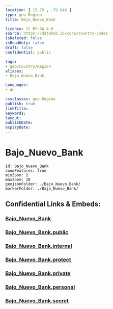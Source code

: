 ```yaml
---
location: [ 15.79 , -79.846 ] 
type: geo-Region
title: Bajo_Nuevo_Bank

license: CC BY-SA 4.0
source: https://datahub.io/core/country-codes
isDeleted: false
isReadOnly: false
draft: false
confidential: public

tags:
- geo/Country/Region
aliases:
- Bajo_Nuevo_Bank

Languages:
- de

cssclasses: geo-Region
publish: true
linkTitle: 
keywords: 
layout: 
publishDate: 
expiryDate: 
---
```


# Bajo_Nuevo_Bank

```leaflet
id: Bajo_Nuevo_Bank
zoomFeatures: true 
minZoom: 2 
maxZoom: 18
geojsonFolder: ./Bajo_Nuevo_Bank/
markerFolder: ./Bajo_Nuevo_Bank/
```


## Confidential Links & Embeds: 

### [Bajo_Nuevo_Bank](/_Standards/Earth/Continent/America~Caribbean/Bajo_Nuevo_Bank.md) 

### [Bajo_Nuevo_Bank.public](/_public/Earth/Continent/America~Caribbean/Bajo_Nuevo_Bank.public.md) 

### [Bajo_Nuevo_Bank.internal](/_internal/Earth/Continent/America~Caribbean/Bajo_Nuevo_Bank.internal.md) 

### [Bajo_Nuevo_Bank.protect](/_protect/Earth/Continent/America~Caribbean/Bajo_Nuevo_Bank.protect.md) 

### [Bajo_Nuevo_Bank.private](/_private/Earth/Continent/America~Caribbean/Bajo_Nuevo_Bank.private.md) 

### [Bajo_Nuevo_Bank.personal](/_personal/Earth/Continent/America~Caribbean/Bajo_Nuevo_Bank.personal.md) 

### [Bajo_Nuevo_Bank.secret](/_secret/Earth/Continent/America~Caribbean/Bajo_Nuevo_Bank.secret.md)

